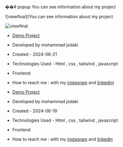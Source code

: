 ��#   p o p u p 
 You can see information about my project

![viewfinal](You can see information about my project

![viewfinal](https://private-user-images.githubusercontent.com/154656255/340991827-5be14fa2-b7c1-4ad0-b817-71a9e371d917.png?jwt=eyJhbGciOiJIUzI1NiIsInR5cCI6IkpXVCJ9.eyJpc3MiOiJnaXRodWIuY29tIiwiYXVkIjoicmF3LmdpdGh1YnVzZXJjb250ZW50LmNvbSIsImtleSI6ImtleTUiLCJleHAiOjE3MTg3ODYyNzgsIm5iZiI6MTcxODc4NTk3OCwicGF0aCI6Ii8xNTQ2NTYyNTUvMzQwOTkxODI3LTViZTE0ZmEyLWI3YzEtNGFkMC1iODE3LTcxYTllMzcxZDkxNy5wbmc_WC1BbXotQWxnb3JpdGhtPUFXUzQtSE1BQy1TSEEyNTYmWC1BbXotQ3JlZGVudGlhbD1BS0lBVkNPRFlMU0E1M1BRSzRaQSUyRjIwMjQwNjE5JTJGdXMtZWFzdC0xJTJGczMlMkZhd3M0X3JlcXVlc3QmWC1BbXotRGF0ZT0yMDI0MDYxOVQwODMyNThaJlgtQW16LUV4cGlyZXM9MzAwJlgtQW16LVNpZ25hdHVyZT0yM2JhOGM0ODc3ZWE4MjA4OTE4NGZiZWY1NTZkMGE4ZTBjMWM5YzI2YjBmM2Q3YTc0NzU4ZGI5MmM1NTIwNzcxJlgtQW16LVNpZ25lZEhlYWRlcnM9aG9zdCZhY3Rvcl9pZD0wJmtleV9pZD0wJnJlcG9faWQ9MCJ9.ripLHyos_uBwJLWsBi7h73IGkfvjFMUMk7XeNnLonXU)

- [Demo Project](https://mohammadjodaki.github.io/popup/)

- Developed by mohammad jodaki

- Created - 2024-06-21

- Technologies Used - Html , css , tailwind , javascript

- Frontend

- How to reach me : with my [instagram](https://www.instagram.com/mohammad_jodaki_web) and [linkedin](https://www.linkedin.com/in/mohammad-jodakian/))

- [Demo Project](https://mohammadjodaki.github.io/Accordion.js/)

- Developed by mohammad jodaki

- Created - 2024-06-19

- Technologies Used - Html , css , tailwind , javascript

- Frontend

- How to reach me : with my [instagram](https://www.instagram.com/mohammad_jodaki_web) and [linkedin](https://www.linkedin.com/in/mohammad-jodakian/)
 
